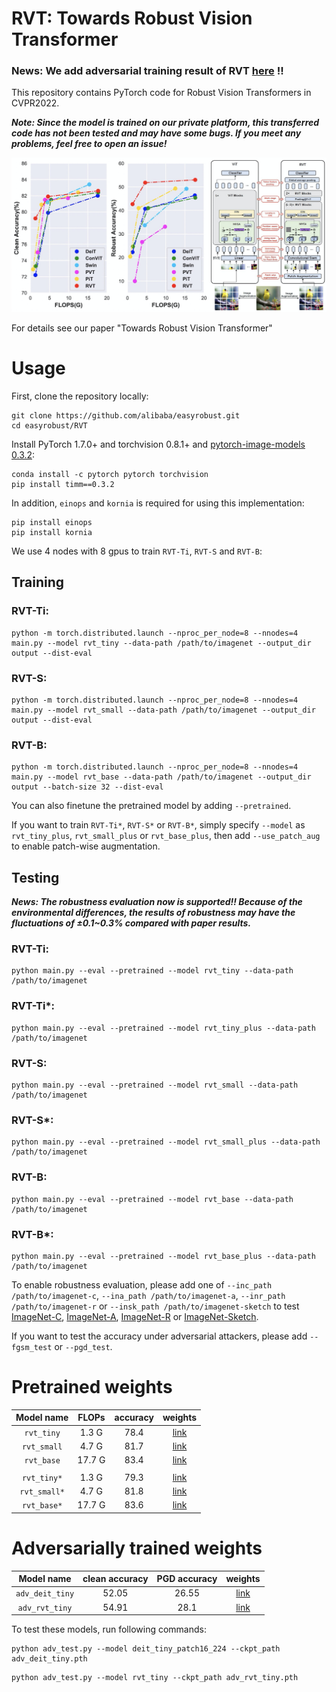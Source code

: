 # RVT: Towards Robust Vision Transformer


### News: We add adversarial training result of RVT [here](https://github.com/alibaba/easyrobust/tree/main/RVT#adversarially-trained-weights) !!


This repository contains PyTorch code for Robust Vision Transformers in CVPR2022.

***Note: Since the model is trained on our private platform, this transferred code has not been tested and may have some bugs. If you meet any problems, feel free to open an issue!***

![RVT](RVT.png)

For details see our paper "Towards Robust Vision Transformer"

# Usage

First, clone the repository locally:
```
git clone https://github.com/alibaba/easyrobust.git
cd easyrobust/RVT
```
Install PyTorch 1.7.0+ and torchvision 0.8.1+ and [pytorch-image-models 0.3.2](https://github.com/rwightman/pytorch-image-models):

```
conda install -c pytorch pytorch torchvision
pip install timm==0.3.2
```
In addition, `einops` and `kornia` is required for using this implementation:
```
pip install einops
pip install kornia
```

We use 4 nodes with 8 gpus to train `RVT-Ti`, `RVT-S` and `RVT-B`:
## Training
### RVT-Ti:
```
python -m torch.distributed.launch --nproc_per_node=8 --nnodes=4 main.py --model rvt_tiny --data-path /path/to/imagenet --output_dir output --dist-eval
```
### RVT-S:
```
python -m torch.distributed.launch --nproc_per_node=8 --nnodes=4 main.py --model rvt_small --data-path /path/to/imagenet --output_dir output --dist-eval
```
### RVT-B:
```
python -m torch.distributed.launch --nproc_per_node=8 --nnodes=4 main.py --model rvt_base --data-path /path/to/imagenet --output_dir output --batch-size 32 --dist-eval
```
You can also finetune the pretrained model by adding `--pretrained`.

If you want to train `RVT-Ti*`, `RVT-S*` or `RVT-B*`, simply specify `--model` as `rvt_tiny_plus`, `rvt_small_plus` or `rvt_base_plus`, then add `--use_patch_aug` to enable patch-wise augmentation.

## Testing

***News: The robustness evaluation now is supported!! Because of the environmental differences, the results of robustness may have the fluctuations of ±0.1~0.3% compared with paper results.***

### RVT-Ti:
```
python main.py --eval --pretrained --model rvt_tiny --data-path /path/to/imagenet
```
### RVT-Ti*:
```
python main.py --eval --pretrained --model rvt_tiny_plus --data-path /path/to/imagenet
```
### RVT-S:
```
python main.py --eval --pretrained --model rvt_small --data-path /path/to/imagenet
```
### RVT-S*:
```
python main.py --eval --pretrained --model rvt_small_plus --data-path /path/to/imagenet
```
### RVT-B:
```
python main.py --eval --pretrained --model rvt_base --data-path /path/to/imagenet
```
### RVT-B*:
```
python main.py --eval --pretrained --model rvt_base_plus --data-path /path/to/imagenet
```

To enable robustness evaluation, please add one of `--inc_path /path/to/imagenet-c`, `--ina_path /path/to/imagenet-a`, `--inr_path /path/to/imagenet-r` or `--insk_path /path/to/imagenet-sketch` to test [ImageNet-C](https://github.com/hendrycks/robustness), [ImageNet-A](https://github.com/hendrycks/natural-adv-examples), [ImageNet-R](https://github.com/hendrycks/imagenet-r) or [ImageNet-Sketch](https://github.com/HaohanWang/ImageNet-Sketch).

If you want to test the accuracy under adversarial attackers, please add `--fgsm_test` or `--pgd_test`.

# Pretrained weights

| Model name   |  FLOPs  | accuracy  | weights |
|:-------:|:--------:|:--------:|:--------:|
| `rvt_tiny` |  1.3 G | 78.4 | [link](https://drive.google.com/file/d/1L500fTe3MRNSfrd3bjfbMDk0M11D-bZR/view?usp=sharing) |
| `rvt_small` |  4.7 G | 81.7 | [link](https://drive.google.com/file/d/1YW19LnWNZnx5tn0x-z-4Oypb4ZGD4QYr/view?usp=sharing) |
| `rvt_base` |  17.7 G | 83.4 | [link](https://drive.google.com/file/d/134cHKCAz_IJ91G5fvqNCZBjZ9Z62YQDm/view?usp=sharing) |
| | | | |
| `rvt_tiny*` | 1.3 G | 79.3 | [link](https://drive.google.com/file/d/1zKq6_WT2Y4eHHSARmdU-CkA3rttysPd7/view?usp=sharing) |
| `rvt_small*` | 4.7 G | 81.8 | [link](https://drive.google.com/file/d/1g40huqDVthjS2H5sQV3ppcfcWEzn9ekv/view?usp=sharing) |
| `rvt_base*` | 17.7 G | 83.6 | [link](https://drive.google.com/file/d/13pEjHNij9YPjCyI7_sOAVQ7FfFgWaC5W/view?usp=sharing) |

# Adversarially trained weights

| Model name   |  clean accuracy  | PGD accuracy  | weights |
|:-------:|:--------:|:--------:|:--------:|
| `adv_deit_tiny` |  52.05 | 26.55 | [link](https://drive.google.com/file/d/11In1SXM_SmDO2OqgabGlkZ4jacjGuPlV/view?usp=sharing) |
| `adv_rvt_tiny` |  54.91 | 28.1 | [link](https://drive.google.com/file/d/1FdtGl1nNHmt3q_zVLobRNS-KxMmhgFmy/view?usp=sharing) |

To test these models, run following commands:

```
python adv_test.py --model deit_tiny_patch16_224 --ckpt_path adv_deit_tiny.pth
```

```
python adv_test.py --model rvt_tiny --ckpt_path adv_rvt_tiny.pth
```

